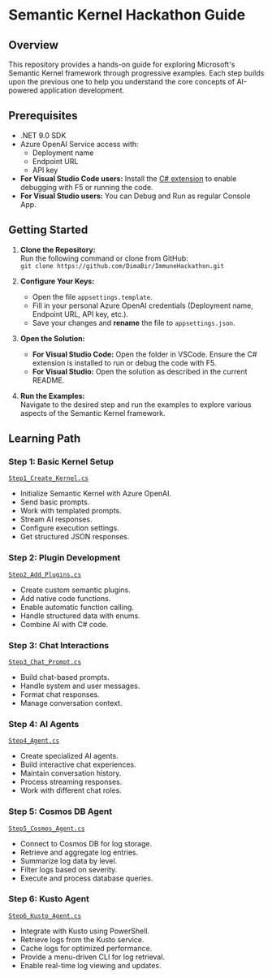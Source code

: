# Semantic Kernel Hackathon Guide

## Overview
This repository provides a hands-on guide for exploring Microsoft's Semantic Kernel framework through progressive examples. Each step builds upon the previous one to help you understand the core concepts of AI-powered application development.

## Prerequisites
- .NET 9.0 SDK
- Azure OpenAI Service access with:
  - Deployment name
  - Endpoint URL
  - API key
- **For Visual Studio Code users:** Install the [C# extension](https://marketplace.visualstudio.com/items?itemName=ms-dotnettools.csharp) to enable debugging with F5 or running the code.
- **For Visual Studio users:** You can Debug and Run as regular Console App.

## Getting Started
1. **Clone the Repository:**  
   Run the following command or clone from GitHub:  
   `git clone https://github.com/DimaBir/ImmuneHackathon.git`

2. **Configure Your Keys:**  
   - Open the file `appsettings.template`.
   - Fill in your personal Azure OpenAI credentials (Deployment name, Endpoint URL, API key, etc.).
   - Save your changes and **rename** the file to `appsettings.json`.

3. **Open the Solution:**  
   - **For Visual Studio Code:** Open the folder in VSCode. Ensure the C# extension is installed to run or debug the code with F5.
   - **For Visual Studio:** Open the solution as described in the current README.

4. **Run the Examples:**  
   Navigate to the desired step and run the examples to explore various aspects of the Semantic Kernel framework.

## Learning Path

### Step 1: Basic Kernel Setup
[`Step1_Create_Kernel.cs`](Steps/Step1_Create_Kernel.cs)
- Initialize Semantic Kernel with Azure OpenAI.
- Send basic prompts.
- Work with templated prompts.
- Stream AI responses.
- Configure execution settings.
- Get structured JSON responses.

### Step 2: Plugin Development
[`Step2_Add_Plugins.cs`](Steps/Step2_Add_Plugins.cs)
- Create custom semantic plugins.
- Add native code functions.
- Enable automatic function calling.
- Handle structured data with enums.
- Combine AI with C# code.

### Step 3: Chat Interactions
[`Step3_Chat_Prompt.cs`](Steps/Step3_Chat_Prompt.cs)
- Build chat-based prompts.
- Handle system and user messages.
- Format chat responses.
- Manage conversation context.

### Step 4: AI Agents
[`Step4_Agent.cs`](Steps/Step4_Agent.cs)
- Create specialized AI agents.
- Build interactive chat experiences.
- Maintain conversation history.
- Process streaming responses.
- Work with different chat roles.

### Step 5: Cosmos DB Agent
[`Step5_Cosmos_Agent.cs`](Steps/Step5_Cosmos_Agent.cs)
- Connect to Cosmos DB for log storage.
- Retrieve and aggregate log entries.
- Summarize log data by level.
- Filter logs based on severity.
- Execute and process database queries.

### Step 6: Kusto Agent
[`Step6_Kusto_Agent.cs`](Steps/Step6_Kusto_Agent.cs)
- Integrate with Kusto using PowerShell.
- Retrieve logs from the Kusto service.
- Cache logs for optimized performance.
- Provide a menu-driven CLI for log retrieval.
- Enable real-time log viewing and updates.
